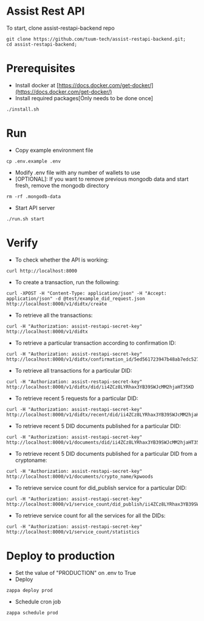 # Assist Rest API

To start, clone assist-restapi-backend repo
```
git clone https://github.com/tuum-tech/assist-restapi-backend.git;
cd assist-restapi-backend;
```

# Prerequisites
- Install docker at [https://docs.docker.com/get-docker/](https://docs.docker.com/get-docker/)
- Install required packages[Only needs to be done once]
```
./install.sh
```

# Run
- Copy example environment file
```
cp .env.example .env
```
- Modify .env file with any number of wallets to use
- [OPTIONAL]: If you want to remove previous mongodb data and start fresh, remove the mongodb directory
```
rm -rf .mongodb-data
```
- Start API server
```
./run.sh start
```

# Verify
- To check whether the API is working:
``` 
curl http://localhost:8000
```
- To create a transaction, run the following:
```
curl -XPOST -H "Content-Type: application/json" -H "Accept: application/json" -d @test/example_did_request.json http://localhost:8000/v1/didtx/create
```
- To retrieve all the transactions:
``` 
curl -H "Authorization: assist-restapi-secret-key" http://localhost:8000/v1/didtx
```
- To retrieve a particular transaction according to confirmation ID:
```
curl -H "Authorization: assist-restapi-secret-key" http://localhost:8000/v1/didtx/confirmation_id/5ed561723947b48ab7edc527
```
- To retrieve all transactions for a particular DID:
```
curl -H "Authorization: assist-restapi-secret-key" http://localhost:8000/v1/didtx/did/ii4ZCz8LYRhax3YB39SWJcMM2hjaHT35KD
```
- To retrieve recent 5 requests for a particular DID:
```
curl -H "Authorization: assist-restapi-secret-key" http://localhost:8000/v1/didtx/recent/did/ii4ZCz8LYRhax3YB39SWJcMM2hjaHT35KD
```
- To retrieve recent 5 DID documents published for a particular DID:
```
curl -H "Authorization: assist-restapi-secret-key" http://localhost:8000/v1/documents/did/ii4ZCz8LYRhax3YB39SWJcMM2hjaHT35KD
```
- To retrieve recent 5 DID documents published for a particular DID from a cryptoname:
```
curl -H "Authorization: assist-restapi-secret-key" http://localhost:8000/v1/documents/crypto_name/kpwoods
```
- To retrieve service count for did_publish service for a particular DID:
```
curl -H "Authorization: assist-restapi-secret-key" http://localhost:8000/v1/service_count/did_publish/ii4ZCz8LYRhax3YB39SWJcMM2hjaHT35KD
```
- To retrieve service count for all the services for all the DIDs:
```
curl -H "Authorization: assist-restapi-secret-key" http://localhost:8000/v1/service_count/statistics
```

# Deploy to production
- Set the value of "PRODUCTION" on .env to True
- Deploy
```
zappa deploy prod
```
- Schedule cron job
```
zappa schedule prod
```